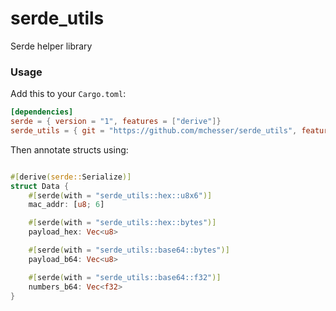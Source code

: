 # serde_utils

Serde helper library


### Usage

Add this to your `Cargo.toml`:

```toml
[dependencies]
serde = { version = "1", features = ["derive"]}
serde_utils = { git = "https://github.com/mchesser/serde_utils", features = ["hex", "base64"] }
```

Then annotate structs using:

```rust

#[derive(serde::Serialize)]
struct Data {
    #[serde(with = "serde_utils::hex::u8x6")]
    mac_addr: [u8; 6]

    #[serde(with = "serde_utils::hex::bytes")]
    payload_hex: Vec<u8>

    #[serde(with = "serde_utils::base64::bytes")]
    payload_b64: Vec<u8>

    #[serde(with = "serde_utils::base64::f32")]
    numbers_b64: Vec<f32>
}
```
